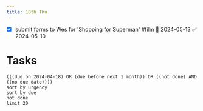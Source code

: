 ```yaml
---
title: 18th Thu
---
```

- [x] submit forms to Wes for 'Shopping for Superman' #film 📅 2024-05-13 ✅ 2024-05-10
# Tasks
```tasks
(((due on 2024-04-18) OR (due before next 1 month)) OR ((not done) AND ((no due date))))
sort by urgency
sort by due
not done
limit 20
```